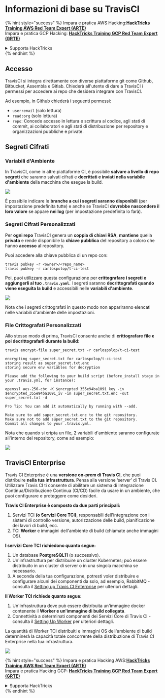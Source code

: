 # Informazioni di base su TravisCI

{% hint style="success" %}
Impara e pratica AWS Hacking:<img src="../../.gitbook/assets/image (1).png" alt="" data-size="line">[**HackTricks Training AWS Red Team Expert (ARTE)**](https://training.hacktricks.xyz/courses/arte)<img src="../../.gitbook/assets/image (1).png" alt="" data-size="line">\
Impara e pratica GCP Hacking: <img src="../../.gitbook/assets/image (2).png" alt="" data-size="line">[**HackTricks Training GCP Red Team Expert (GRTE)**<img src="../../.gitbook/assets/image (2).png" alt="" data-size="line">](https://training.hacktricks.xyz/courses/grte)

<details>

<summary>Supporta HackTricks</summary>

* Controlla i [**piani di abbonamento**](https://github.com/sponsors/carlospolop)!
* **Unisciti al** 💬 [**gruppo Discord**](https://discord.gg/hRep4RUj7f) o al [**gruppo telegram**](https://t.me/peass) o **seguici** su **Twitter** 🐦 [**@hacktricks\_live**](https://twitter.com/hacktricks\_live)**.**
* **Condividi trucchi di hacking inviando PR ai** [**HackTricks**](https://github.com/carlospolop/hacktricks) e [**HackTricks Cloud**](https://github.com/carlospolop/hacktricks-cloud) repos su github.

</details>
{% endhint %}

## Accesso

TravisCI si integra direttamente con diverse piattaforme git come Github, Bitbucket, Assembla e Gitlab. Chiederà all'utente di dare a TravisCI i permessi per accedere ai repo che desidera integrare con TravisCI.

Ad esempio, in Github chiederà i seguenti permessi:

* `user:email` (solo lettura)
* `read:org` (solo lettura)
* `repo`: Concede accesso in lettura e scrittura al codice, agli stati di commit, ai collaboratori e agli stati di distribuzione per repository e organizzazioni pubbliche e private.

## Segreti Cifrati

### Variabili d'Ambiente

In TravisCI, come in altre piattaforme CI, è possibile **salvare a livello di repo segreti** che saranno salvati cifrati e **decrittati e inviati nella variabile d'ambiente** della macchina che esegue la build.

![](<../../.gitbook/assets/image (203).png>)

È possibile indicare le **branche a cui i segreti saranno disponibili** (per impostazione predefinita tutte) e anche se TravisCI **dovrebbe nascondere il loro valore** se appare **nei log** (per impostazione predefinita lo farà).

### Segreti Cifrati Personalizzati

Per **ogni repo** TravisCI genera un **coppia di chiavi RSA**, **mantiene** quella **privata** e rende disponibile la **chiave pubblica** del repository a coloro che hanno **accesso** al repository.

Puoi accedere alla chiave pubblica di un repo con:
```
travis pubkey -r <owner>/<repo_name>
travis pubkey -r carlospolop/t-ci-test
```
Poi, puoi utilizzare questa configurazione per **crittografare i segreti e aggiungerli al tuo `.travis.yaml`**. I segreti saranno **decrittografati quando viene eseguita la build** e accessibili nelle **variabili d'ambiente**.

![](<../../.gitbook/assets/image (139).png>)

Nota che i segreti crittografati in questo modo non appariranno elencati nelle variabili d'ambiente delle impostazioni.

### File Crittografati Personalizzati

Allo stesso modo di prima, TravisCI consente anche di **crittografare file e poi decrittografarli durante la build**:
```
travis encrypt-file super_secret.txt -r carlospolop/t-ci-test

encrypting super_secret.txt for carlospolop/t-ci-test
storing result as super_secret.txt.enc
storing secure env variables for decryption

Please add the following to your build script (before_install stage in your .travis.yml, for instance):

openssl aes-256-cbc -K $encrypted_355e94ba1091_key -iv $encrypted_355e94ba1091_iv -in super_secret.txt.enc -out super_secret.txt -d

Pro Tip: You can add it automatically by running with --add.

Make sure to add super_secret.txt.enc to the git repository.
Make sure not to add super_secret.txt to the git repository.
Commit all changes to your .travis.yml.
```
Nota che quando si cripta un file, 2 variabili d'ambiente saranno configurate all'interno del repository, come ad esempio:

![](<../../.gitbook/assets/image (170).png>)

## TravisCI Enterprise

Travis CI Enterprise è una **versione on-prem di Travis CI**, che puoi distribuire **nella tua infrastruttura**. Pensa alla versione ‘server’ di Travis CI. Utilizzare Travis CI ti consente di abilitare un sistema di Integrazione Continua/Distribuzione Continua (CI/CD) facile da usare in un ambiente, che puoi configurare e proteggere come desideri.

**Travis CI Enterprise è composto da due parti principali:**

1. Servizi TCI **(o Servizi Core TCI)**, responsabili dell'integrazione con i sistemi di controllo versione, autorizzazione delle build, pianificazione dei lavori di build, ecc.
2. TCI **Worker** e immagini dell'ambiente di build (chiamate anche immagini OS).

**I servizi Core TCI richiedono quanto segue:**

1. Un database **PostgreSQL11** (o successivo).
2. Un'infrastruttura per distribuire un cluster Kubernetes; può essere distribuito in un cluster di server o in una singola macchina se necessario.
3. A seconda della tua configurazione, potresti voler distribuire e configurare alcuni dei componenti da solo, ad esempio, RabbitMQ - consulta il [Setting up Travis CI Enterprise](https://docs.travis-ci.com/user/enterprise/tcie-3.x-setting-up-travis-ci-enterprise/) per ulteriori dettagli.

**Il Worker TCI richiede quanto segue:**

1. Un'infrastruttura dove può essere distribuita un'immagine docker contenente il **Worker e un'immagine di build collegata**.
2. Connettività a determinati componenti dei Servizi Core di Travis CI - consulta il [Setting Up Worker](https://docs.travis-ci.com/user/enterprise/setting-up-worker/) per ulteriori dettagli.

La quantità di Worker TCI distribuiti e immagini OS dell'ambiente di build determinerà la capacità totale concorrente della distribuzione di Travis CI Enterprise nella tua infrastruttura.

![](<../../.gitbook/assets/image (199).png>)

{% hint style="success" %}
Impara e pratica Hacking AWS:<img src="../../.gitbook/assets/image (1).png" alt="" data-size="line">[**HackTricks Training AWS Red Team Expert (ARTE)**](https://training.hacktricks.xyz/courses/arte)<img src="../../.gitbook/assets/image (1).png" alt="" data-size="line">\
Impara e pratica Hacking GCP: <img src="../../.gitbook/assets/image (2).png" alt="" data-size="line">[**HackTricks Training GCP Red Team Expert (GRTE)**<img src="../../.gitbook/assets/image (2).png" alt="" data-size="line">](https://training.hacktricks.xyz/courses/grte)

<details>

<summary>Supporta HackTricks</summary>

* Controlla i [**piani di abbonamento**](https://github.com/sponsors/carlospolop)!
* **Unisciti al** 💬 [**gruppo Discord**](https://discord.gg/hRep4RUj7f) o al [**gruppo telegram**](https://t.me/peass) o **seguici** su **Twitter** 🐦 [**@hacktricks\_live**](https://twitter.com/hacktricks\_live)**.**
* **Condividi trucchi di hacking inviando PR ai** [**HackTricks**](https://github.com/carlospolop/hacktricks) e [**HackTricks Cloud**](https://github.com/carlospolop/hacktricks-cloud) repository github.

</details>
{% endhint %}
